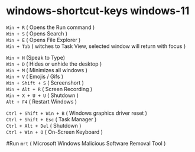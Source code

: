 # windows-shortcut-keys   windows-11

`Win + R` ( Opens the Run command ) <br>
`Win + S` ( Opens Search ) <br>
`Win + E` ( Opens File Explorer ) <br>
`Win + Tab` ( witches to Task View, selected window will return with focus ) <br>

`Win + H` (Speak to Type) <br>
`Win + D` ( Hides or unhide the desktop ) <br>
`Win + M` ( Minimizes all windows ) <br>
`Win + V` ( Emojis / Gifs ) <br>
`Win + Shift + S` ( Screenshort ) <br>
`Win + Alt + R` ( Screen Recording ) <br>
`Win + X + U + U` ( Shutdown ) <br>
`Alt + F4` ( Restart Windows ) <br>

`Ctrl + Shift + Win + B` ( Windows graphics driver reset ) <br>
`Ctrl + Shift + Esc` ( Task Manager ) <br>
`Ctrl + Alt + Del` ( Shutdown ) <br>
`Ctrl + Win + O` ( On-Screen Keyboard ) <br>

#Run
`mrt` ( Microsoft Windows Malicious Software Removal Tool ) <br>

